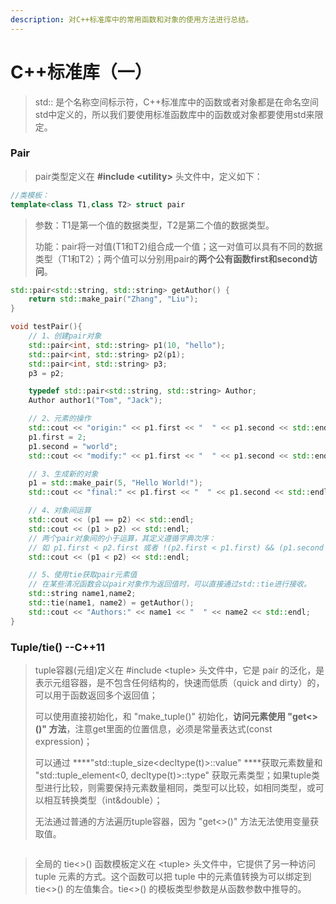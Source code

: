 ```yaml
---
description: 对C++标准库中的常用函数和对象的使用方法进行总结。
---
```


# C++标准库（一）

> std:: 是个名称空间标示符，C++标准库中的函数或者对象都是在命名空间std中定义的，所以我们要使用标准函数库中的函数或对象都要使用std来限定。

### Pair

> pair类型定义在 **\#include &lt;utility&gt;** 头文件中，定义如下：

```cpp
//类模板：
template<class T1,class T2> struct pair
```

> 参数：T1是第一个值的数据类型，T2是第二个值的数据类型。
>
> 功能：pair将一对值\(T1和T2\)组合成一个值；这一对值可以具有不同的数据类型（T1和T2）；两个值可以分别用pair的**两个公有函数first和second访问**。

```cpp
std::pair<std::string, std::string> getAuthor() {
    return std::make_pair("Zhang", "Liu");
}

void testPair(){
    // 1、创建pair对象
    std::pair<int, std::string> p1(10, "hello");
    std::pair<int, std::string> p2(p1);
    std::pair<int, std::string> p3;
    p3 = p2;

    typedef std::pair<std::string, std::string> Author;
    Author author1("Tom", "Jack");

    // 2、元素的操作
    std::cout << "origin:" << p1.first << "  " << p1.second << std::endl;
    p1.first = 2;
    p1.second = "world";
    std::cout << "modify:" << p1.first << "  " << p1.second << std::endl;

    // 3、生成新的对象
    p1 = std::make_pair(5, "Hello World!");
    std::cout << "final:" << p1.first << "  " << p1.second << std::endl;

    // 4、对象间运算
    std::cout << (p1 == p2) << std::endl;
    std::cout << (p1 > p2) << std::endl;
    // 两个pair对象间的小于运算，其定义遵循字典次序：
    // 如 p1.first < p2.first 或者 !(p2.first < p1.first) && (p1.second < p2.second) 则返回true。
    std::cout << (p1 < p2) << std::endl;

    // 5、使用tie获取pair元素值
    // 在某些清况函数会以pair对象作为返回值时，可以直接通过std::tie进行接收。
    std::string name1,name2;
    std::tie(name1, name2) = getAuthor();
    std::cout << "Authors:" << name1 << "  " << name2 << std::endl;
}
```

### Tuple/tie\(\) --C++11

> tuple容器\(元组\)定义在 \#include &lt;tuple&gt; 头文件中，它是 pair 的泛化，是表示元组容器，是不包含任何结构的，快速而低质（quick and dirty）的，可以用于函数返回多个返回值；
>
> 可以使用直接初始化，和 "make\_tuple\(\)" 初始化，**访问元素使用 "get&lt;&gt;\(\)" 方法**，注意get里面的位置信息，必须是常量表达式\(const expression\)；
>
> 可以通过 ****"std::tuple\_size&lt;decltype\(t\)&gt;::value" ****获取元素数量和 "std::tuple\_element&lt;0, decltype\(t\)&gt;::type" 获取元素类型；如果tuple类型进行比较，则需要保持元素数量相同，类型可以比较，如相同类型，或可以相互转换类型（int&double）；
>
> 无法通过普通的方法遍历tuple容器，因为 "get&lt;&gt;\(\)" 方法无法使用变量获取值。

```cpp

```

> 全局的 tie&lt;&gt;\(\) 函数模板定义在 &lt;tuple&gt; 头文件中，它提供了另一种访问 tuple 元素的方式。这个函数可以把 tuple 中的元素值转换为可以绑定到 tie&lt;&gt;\(\) 的左值集合。tie&lt;&gt;\(\) 的模板类型参数是从函数参数中推导的。

